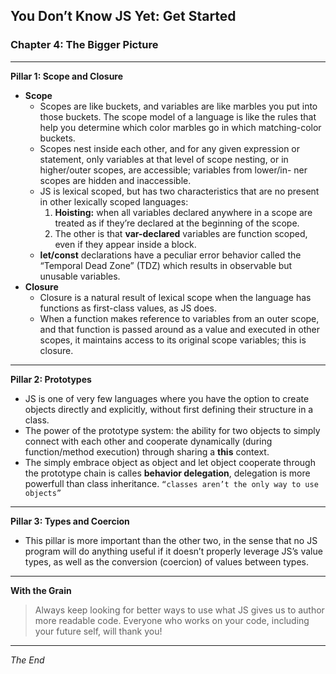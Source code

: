 ## You Don’t Know JS Yet: Get Started 

### Chapter 4: The Bigger Picture

***

**Pillar 1: Scope and Closure**
- **Scope**
  - Scopes are like buckets, and variables are like marbles you put into those buckets. The scope model of a language is like the rules that help you determine which color marbles go in which matching-color buckets.
  - Scopes nest inside each other, and for any given expression or statement, only variables at that level of scope nesting, or in higher/outer scopes, are accessible; variables from lower/in- ner scopes are hidden and inaccessible.
  - JS is lexical scoped, but has two characteristics that are no present in other lexically scoped languages:
    1. **Hoisting:** when all variables declared anywhere in a scope are treated as if they’re declared at the beginning of the scope. 
    2. The other is that **var-declared** variables are function scoped, even if they appear inside a block.
  - **let/const** declarations have a peculiar error behavior called the “Temporal Dead Zone” (TDZ) which results in observable but unusable variables. 
- **Closure**
  - Closure is a natural result of lexical scope when the language has functions as first-class values, as JS does.
  - When a function makes reference to variables from an outer scope, and that function is passed around as a value and executed in other scopes, it maintains access to its original scope variables; this is closure.

***

**Pillar 2: Prototypes**

- JS is one of very few languages where you have the option to create objects directly and explicitly, without first defining their structure in a class.
- The power of the prototype system: the ability for two objects to simply connect with each other and cooperate dynamically (during function/method execution) through sharing a **this** context.
- The simply embrace object as object and let object cooperate through the prototype chain is calles **behavior delegation**, delegation is more powerfull than class inheritance. `“classes aren’t the only way to use objects”`  

***

**Pillar 3: Types and Coercion**

- This pillar is more important than the other two, in the sense that no JS program will do anything useful if it doesn’t properly leverage JS’s value types, as well as the conversion (coercion) of values between types.

***

**With the Grain**
>Always keep looking for better ways to use what JS gives us to author more readable code. Everyone who works on your code, including your future self, will thank you!
***


_The End_

